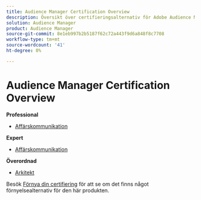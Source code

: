```yaml
---
title: Audience Manager Certification Overview
description: Översikt över certifieringsalternativ för Adobe Audience Manager
solution: Audience Manager
product: Audience Manager
source-git-commit: 8e1eb997b2b5187f62c72a443f9d6a848f8c7708
workflow-type: tm+mt
source-wordcount: '41'
ht-degree: 0%

---
```


# Audience Manager Certification Overview

**Professional**

* [Affärskommunikation](/help/certifications/aam/aam-p-business.md) <!--AD0-E458-->

**Expert**

* [Affärskommunikation](/help/certifications/aam/aam-e-business.md) <!--AD0-E457-->

**Överordnad**

* [Arkitekt](/help/certifications/aam/aam-m-architect.md) <!--AD0-E454-->

Besök [Förnya din certifiering](/help/certifications/renew.md) för att se om det finns något förnyelsealternativ för den här produkten.
